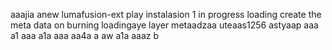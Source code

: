 aaajia anew lumafusion-ext
play
instalasion 1
in progress
loading
create the meta
data on burning
loadingaye
layer
metaadzaa
uteaas1256
astyaap
aaa
a1
aaa
a1a
aaa
aa4a
a
aw
a1a
aaaz
b
